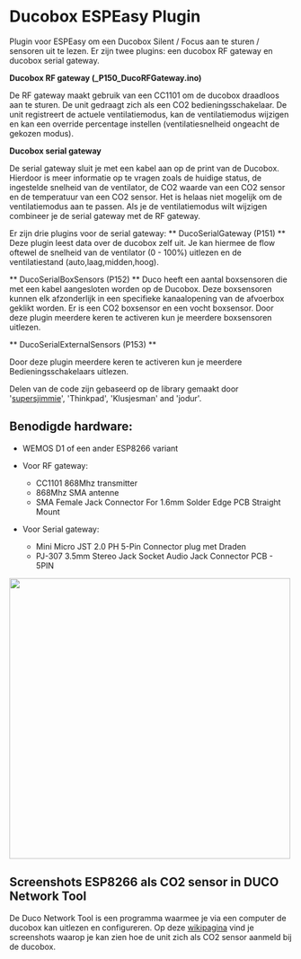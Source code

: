 # Ducobox ESPEasy Plugin
Plugin voor ESPEasy om een Ducobox Silent / Focus aan te sturen / sensoren uit te lezen. 
Er zijn twee plugins: een ducobox RF gateway en ducobox serial gateway.

**Ducobox RF gateway (_P150_DucoRFGateway.ino)**

De RF gateway maakt gebruik van een CC1101 om de ducobox draadloos aan te sturen. De unit gedraagt zich als een CO2 bedieningsschakelaar. De unit registreert de actuele ventilatiemodus, kan de ventilatiemodus wijzigen en kan een override percentage instellen (ventilatiesnelheid ongeacht de gekozen modus).

**Ducobox serial gateway**

De serial gateway sluit je met een kabel aan op de print van de Ducobox. Hierdoor is meer informatie op te vragen zoals de huidige status, de ingestelde snelheid van de ventilator, de CO2 waarde van een CO2 sensor en de temperatuur van een CO2 sensor. Het is helaas niet mogelijk om de ventilatiemodus aan te passen. Als je de ventilatiemodus wilt wijzigen combineer je de serial gateway met de RF gateway.

Er zijn drie plugins voor de serial gateway:
** DucoSerialGateway (P151) ** 
Deze plugin leest data over de ducobox zelf uit. Je kan hiermee de flow oftewel de snelheid van de ventilator (0 - 100%) uitlezen en de ventilatiestand (auto,laag,midden,hoog).


** DucoSerialBoxSensors (P152) **
Duco heeft een aantal boxsensoren die met een kabel aangesloten worden op de Ducobox. Deze boxsensoren kunnen elk afzonderlijk in een specifieke kanaalopening van de afvoerbox geklikt worden. Er is een CO2 boxsensor en een vocht boxsensor. Door deze plugin meerdere keren te activeren kun je meerdere boxsensoren uitlezen.


** DucoSerialExternalSensors (P153) **

Door deze plugin meerdere keren te activeren kun je meerdere Bedieningsschakelaars uitlezen.


Delen van de code zijn gebaseerd op de library gemaakt door '[supersjimmie](https://github.com/supersjimmie/IthoEcoFanRFT/tree/master/Master/Itho )', 'Thinkpad', 'Klusjesman' and 'jodur'. 

## Benodigde hardware:
- WEMOS D1 of een ander ESP8266 variant

- Voor RF gateway: 
   * CC1101 868Mhz transmitter
   * 868Mhz SMA antenne
   * SMA Female Jack Connector For 1.6mm Solder Edge PCB Straight Mount 

- Voor Serial gateway: 
   * Mini Micro JST 2.0 PH 5-Pin Connector plug met Draden
   * PJ-307 3.5mm Stereo Jack Socket Audio Jack Connector PCB - 5PIN 

<img src="https://github.com/arnemauer/Ducobox-ESPEasy-Plugin/raw/master/Screenshots/HARDWARE.jpg" width="500">  

## Screenshots ESP8266 als CO2 sensor in DUCO Network Tool ###
De Duco Network Tool is een programma waarmee je via een computer de ducobox kan uitlezen en configureren. 
Op deze [wikipagina](https://github.com/arnemauer/Ducobox-ESPEasy-Plugin/wiki/DUCO-Network-tool) vind je screenshots waarop je kan zien hoe de unit zich als CO2 sensor aanmeld bij de ducobox.
